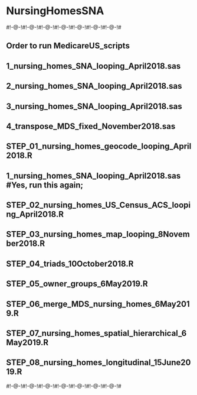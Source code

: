 # NursingHomesSNA

#!-@-!#!-@-!#!-@-!#!-@-!#!-@-!#!-@-!#!-@-!#
## Order to run MedicareUS_scripts ##
## 1_nursing_homes_SNA_looping_April2018.sas
## 2_nursing_homes_SNA_looping_April2018.sas
## 3_nursing_homes_SNA_looping_April2018.sas
## 4_transpose_MDS_fixed_November2018.sas
## STEP_01_nursing_homes_geocode_looping_April2018.R
## 1_nursing_homes_SNA_looping_April2018.sas #Yes, run this again;
## STEP_02_nursing_homes_US_Census_ACS_looping_April2018.R
## STEP_03_nursing_homes_map_looping_8November2018.R
## STEP_04_triads_10October2018.R
## STEP_05_owner_groups_6May2019.R
## STEP_06_merge_MDS_nursing_homes_6May2019.R
## STEP_07_nursing_homes_spatial_hierarchical_6May2019.R
## STEP_08_nursing_homes_longitudinal_15June2019.R
#!-@-!#!-@-!#!-@-!#!-@-!#!-@-!#!-@-!#!-@-!#
